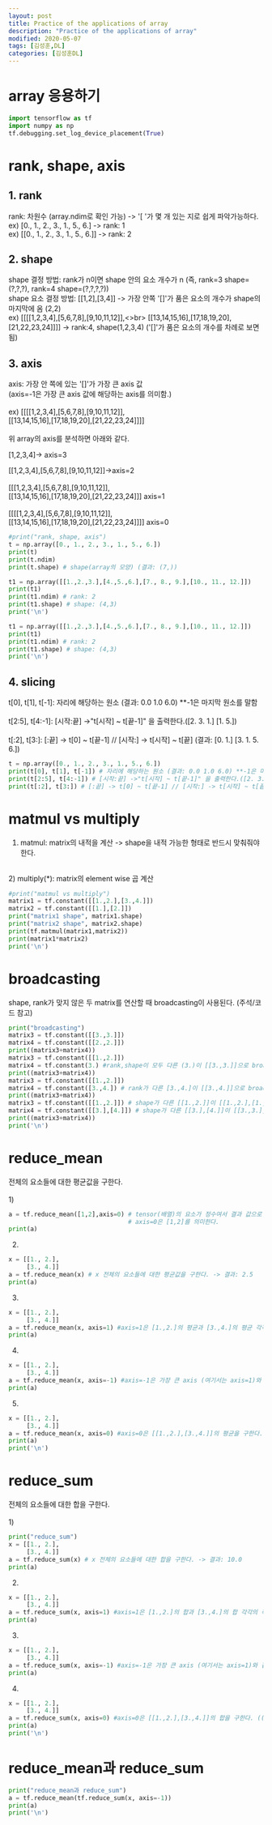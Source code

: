 ```yaml
---
layout: post
title: Practice of the applications of array
description: "Practice of the applications of array"
modified: 2020-05-07
tags: [김성훈,DL]
categories: [김성훈DL]
---
```

# array 응용하기
```python
import tensorflow as tf
import numpy as np
tf.debugging.set_log_device_placement(True)
```

# rank, shape, axis
## 1. rank
rank: 차원수 (array.ndim로 확인 가능)
-> '[ '가 몇 개 있는 지로 쉽게 파악가능하다.<br>
ex) [0., 1., 2., 3., 1., 5., 6.] -> rank: 1<br>
ex) [[0., 1., 2., 3., 1., 5., 6.]] -> rank: 2<br>
## 2. shape
shape 결정 방법: rank가 n이면 shape 안의 요소 개수가 n (즉, rank=3 shape=(?,?,?), rank=4 shape=(?,?,?,?))<br>
shape 요소 결정 방법: [[1,2],[3,4]] -> 가장 안쪽 '[]'가 품은 요소의 개수가 shape의 마지막에 옴 (2,2)<br>
ex) [[[[1,2,3,4],[5,6,7,8],[9,10,11,12]],<>br>
    [[13,14,15,16],[17,18,19,20],[21,22,23,24]]]] -> rank:4, shape(1,2,3,4) ('[]'가 품은 요소의 개수를 차례로 보면 됨)<br>
## 3. axis
axis: 가장 안 쪽에 있는 '[]'가 가장 큰 axis 값<br>
(axis=-1은 가장 큰 axis 값에 해당하는 axis를 의미함.)<br>
<br>
ex) [[[[1,2,3,4],[5,6,7,8],[9,10,11,12]],<br>
    [[13,14,15,16],[17,18,19,20],[21,22,23,24]]]]<br>
<br>
위 array의 axis를 분석하면 아래와 같다.
<br>

[1,2,3,4]-> axis=3<br>

[[1,2,3,4],[5,6,7,8],[9,10,11,12]]->axis=2<br>
<br>
[[[1,2,3,4],[5,6,7,8],[9,10,11,12]],<br>
[[13,14,15,16],[17,18,19,20],[21,22,23,24]]] axis=1<br>
<br>
[[[[1,2,3,4],[5,6,7,8],[9,10,11,12]],<br>
[[13,14,15,16],[17,18,19,20],[21,22,23,24]]]] axis=0<br>
```python
#print("rank, shape, axis")
t = np.array([0., 1., 2., 3., 1., 5., 6.])
print(t)
print(t.ndim)
print(t.shape) # shape(array의 모양) (결과: (7,))
```

```python
t1 = np.array([[1.,2.,3.],[4.,5.,6.],[7., 8., 9.],[10., 11., 12.]])
print(t1)
print(t1.ndim) # rank: 2
print(t1.shape) # shape: (4,3)
print('\n')
```

```python
t1 = np.array([[1.,2.,3.],[4.,5.,6.],[7., 8., 9.],[10., 11., 12.]])
print(t1)
print(t1.ndim) # rank: 2
print(t1.shape) # shape: (4,3)
print('\n')
```
## 4. slicing
t[0], t[1], t[-1]: 자리에 해당하는 원소 (결과: 0.0 1.0 6.0) **-1은 마지막 원소를 말함<br>
<br>
t[2:5], t[4:-1]: [시작:끝] ->"t[시작] ~ t[끝-1]" 을 출력한다.([2. 3. 1.] [1. 5.])<br>
<br>
t[:2], t[3:]: [:끝] -> t[0] ~ t[끝-1] // [시작:] -> t[시작] ~ t[끝] (결과: [0. 1.] [3. 1. 5. 6.])<br>
```python
t = np.array([0., 1., 2., 3., 1., 5., 6.])
print(t[0], t[1], t[-1]) # 자리에 해당하는 원소 (결과: 0.0 1.0 6.0) **-1은 마지막 원소를 말함
print(t[2:5], t[4:-1]) # [시작:끝] ->"t[시작] ~ t[끝-1]" 을 출력한다.([2. 3. 1.] [1. 5.])
print(t[:2], t[3:]) # [:끝] -> t[0] ~ t[끝-1] // [시작:] -> t[시작] ~ t[끝] (결과: [0. 1.] [3. 1. 5. 6.])
```

# matmul vs multiply
1) matmul: matrix의 내적을 계산 -> shape을 내적 가능한 형태로 반드시 맞춰줘야 한다.<br>
<br>
2) multiply(*): matrix의 element wise 곱 계산<br>

```python
#print("matmul vs multiply")
matrix1 = tf.constant([[1.,2.],[3.,4.]])
matrix2 = tf.constant([[1.],[2.]])
print("matrix1 shape", matrix1.shape)
print("matrix2 shape", matrix2.shape)
print(tf.matmul(matrix1,matrix2))
print(matrix1*matrix2)
print('\n')
```

# broadcasting
shape, rank가 맞지 않은 두 matrix를 연산할 때 broadcasting이 사용된다.
(주석/코드 참고)
```python
print("broadcasting")
matrix3 = tf.constant([[3.,3.]])
matrix4 = tf.constant([[2.,2.]])
print((matrix3+matrix4))
matrix3 = tf.constant([[1.,2.]])
matrix4 = tf.constant(3.) #rank,shape이 모두 다른 (3.)이 [[3.,3.]]으로 broadcasting 되어 연산된다.
print((matrix3+matrix4))
matrix3 = tf.constant([[1.,2.]])
matrix4 = tf.constant([3.,4.]) # rank가 다른 [3.,4.]이 [[3.,4.]]으로 broadcasting 되어 연산된다.
print((matrix3+matrix4))
matrix3 = tf.constant([[1.,2.]]) # shape가 다른 [[1.,2.]]이 [[1.,2.],[1.,2.]]으로 broadcasting 되어 연산된다.
matrix4 = tf.constant([[3.],[4.]]) # shape가 다른 [[3.],[4.]]이 [[3.,3.],[4.,4.]]으로 broadcasting 되어 연산된다.
print((matrix3+matrix4))
print('\n')
```
# reduce_mean
전체의 요소들에 대한 평균값을 구한다.<br>
<br>
1)
```python
a = tf.reduce_mean([1,2],axis=0) # tensor(배열)의 요소가 정수여서 결과 값으로 정수를 내놓음.
                                 # axis=0은 [1,2]를 의미한다.
print(a)
```
2)
```python
x = [[1., 2.],
     [3., 4.]]
a = tf.reduce_mean(x) # x 전체의 요소들에 대한 평균값을 구한다. -> 결과: 2.5
print(a)
```
3)
```python
x = [[1., 2.],
     [3., 4.]]
a = tf.reduce_mean(x, axis=1) #axis=1은 [1.,2.]의 평균과 [3.,4.]의 평균 각각의 축에 대한 평균을 구한다. -> 결과; [1.5, 3.5]
print(a)
```
4)
```python
x = [[1., 2.],
     [3., 4.]]
a = tf.reduce_mean(x, axis=-1) #axis=-1은 가장 큰 axis (여기서는 axis=1)와 같다. -> 결과; [1.5, 3.5]
print(a)
```
5)
```python
x = [[1., 2.],
     [3., 4.]]
a = tf.reduce_mean(x, axis=0) #axis=0은 [[1.,2.],[3.,4.]]의 평균을 구한다. (([1., 2.]+[3., 4.])/2 = [2., 3.]) -> 결과: [2., 3.])
print(a)
print('\n')
```
# reduce_sum
전체의 요소들에 대한 합을 구한다.<br>
<br>
1)
```python
print("reduce_sum")
x = [[1., 2.],
     [3., 4.]]
a = tf.reduce_sum(x) # x 전체의 요소들에 대한 합을 구한다. -> 결과: 10.0
print(a)
```
2)
```python
x = [[1., 2.],
     [3., 4.]]
a = tf.reduce_sum(x, axis=1) #axis=1은 [1.,2.]의 합과 [3.,4.]의 합 각각의 축에 대한 합을 구한다. -> 결과; [3., 7.]
print(a)
```
3)
```python
x = [[1., 2.],
     [3., 4.]]
a = tf.reduce_sum(x, axis=-1) #axis=-1은 가장 큰 axis (여기서는 axis=1)와 같다. -> 결과; [3., 7.]
print(a)
```
4)
```python
x = [[1., 2.],
     [3., 4.]]
a = tf.reduce_sum(x, axis=0) #axis=0은 [[1.,2.],[3.,4.]]의 합을 구한다. (([1., 2.]+[3., 4.]) = [3., 6.]) -> 결과: [4., 6.])
print(a)
print('\n')
```
# reduce_mean과 reduce_sum
```python
print("reduce_mean과 reduce_sum")
a = tf.reduce_mean(tf.reduce_sum(x, axis=-1))
print(a)
print('\n')
```

